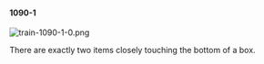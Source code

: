 #### 1090-1
![train-1090-1-0.png](https://github.com/lil-lab/nlvr/raw/master/nlvr/train/images/46/train-1090-1-0.png "train-1090-1-0.png")

There are exactly two items closely touching the bottom of a box.
